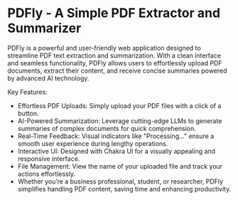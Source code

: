 # PDFly - A Simple PDF Extractor and Summarizer

PDFly is a powerful and user-friendly web application designed to streamline PDF text extraction and summarization. With a clean interface and seamless functionality, PDFly allows users to effortlessly upload PDF documents, extract their content, and receive concise summaries powered by advanced AI technology.

Key Features:
<ul>
  <li>Effortless PDF Uploads: Simply upload your PDF files with a click of a button.</li>
  <li>AI-Powered Summarization: Leverage cutting-edge LLMs to generate summaries of complex documents for quick comprehension.</li>
  <li>Real-Time Feedback: Visual indicators like "Processing..." ensure a smooth user experience during lengthy operations.</li>
  <li>Interactive UI: Designed with Chakra UI for a visually appealing and responsive interface.</li>
  <li>File Management: View the name of your uploaded file and track your actions effortlessly.</li>
  <li>Whether you’re a business professional, student, or researcher, PDFly simplifies handling PDF content, saving time and enhancing productivity.</li>
</ul>
